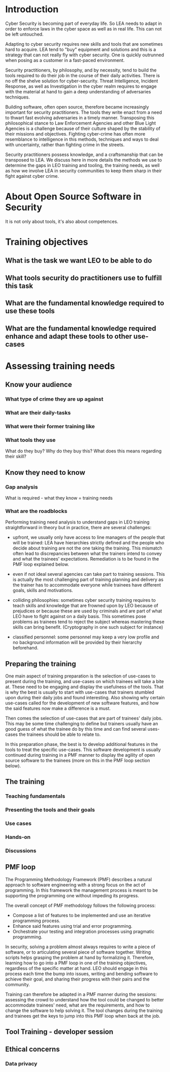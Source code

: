# Introduction

Cyber Security is becoming part of everyday life. So LEA needs to adapt in order
to enforce laws in the cyber space as well as in real life. This can not be left
untouched.

Adapting to cyber security requires new skills and tools that are sometimes hard
to acquire. LEA tend to "buy" equipment and solutions and this is a strategy
that can not really fly with cyber security. One is quickly outrunned when
posing as a customer in a fast-paced environment.

Security practitioners, by philosophy, and by necessity, tend to build the tools
required to do their job in the course of their daily activities. There is no
off the shelve solution for cyber-security. Threat Intelligence, Incident
Response, as well as Investigation in the cyber realm requires to engage with
the material at hand to gain a deep understanding of adversaries techniques.

Building software, often open source, therefore became increasingly important
for security practitioners. The tools they write enact from a need to thwart
fast evolving adversaries in a timely manner. Transposing this philosophical
stance to Law Enforcement Agencies and other Blue Light Agencies is a challenge
because of their culture shaped by the stability of their missions and
objectives. Fighting cyber-crime has often more resemblance to intelligence in
this methods, techniques and ways to deal with uncertainty, rather than fighting
crime in the streets.

Security practitioners possess knowledge, and a craftsmanship that can be
transposed to LEA. We discuss here in more details the methods we use to
determine the gaps in LEO training and tooling, the training needs, as well as
how we involve LEA in security communities to keep them sharp in their
fight against cyber crime.

# About Open Source Software in Security

It is not only about tools, it's also about competences.

# Training objectives

## What is the task we want LEO to be able to do
## What tools security do practitioners use to fulfill this task
## What are the fundamental knowledge required to use these tools
## What are the fundamental knowledge required enhance and adapt these tools to other use-cases

# Assessing training needs

## Know your audience

### What type of crime they are up against
### What are their daily-tasks
### What were their former training like
### What tools they use
What do they buy?
Why do they buy this?
What does this means regarding their skill?

## Know they need to know 

### Gap analysis
What is required - what they know = training needs

### What are the roadblocks

Performing training need analysis to understand gaps in LEO training straightforward in theory
but in practice, there are several challenges:

 - upfront, we usually only have access to line managers of the people that will
   be trained: LEA have hierarchies strictly defined and the people who decide
   about training are not the one taking the training. This mismatch often lead
   to discrepancies between what the trainers intend to convey and what the
   trainees' expectations. Remediation is to be found in the PMF loop explained
   below.
   
 - even if not ideal several agencies can take part to training sessions. This
   is actually the most challenging part of training planning and delivery as
   the trainer has to accommodate everyone while trainees have different goals,
   skills and motivations.
   
 - colliding philosophies: sometimes cyber security training requires to teach
   skills and knowledge that are frowned upon by LEO because of prejudices or
   because these are used by criminals and are part of what LEO have to fight
   against on a daily basis. This sometimes pose problems as trainees tend to
   reject the subject whereas mastering these skills can bring benefit.
   (Cryptography in one such subject for instance)
 
 - classified personnel: some personnel may keep a very low profile and no
   background information will be provided by their hierarchy beforehand.
 
## Preparing the training

One main aspect of training preparation is the selection of use-cases to present
during the training, and use-cases on which trainees will take a bite at. These
need to be engaging and display the usefulness of the tools. That is why the
best is usually to start with use-cases that trainers stumbled upon during their
daily jobs and found interesting. Also showing why certain use-cases called for
the development of new software features, and how the said features now make a
difference is a must.

Then comes the selection of use-cases that are part of trainees' daily jobs.
This may be some time challenging to define but trainers usually have an good
guess of what the trainee do by this time and can find several uses-cases the
trainees should be able to relate to.

In this preparation phase, the best is to develop additional features in the
tools to treat the specific use-cases. This software development is usually
continued during training in a PMF manner to display the agility of open source
software to the trainees (more on this in the PMF loop section below).

## The training

### Teaching fundamentals

### Presenting the tools and their goals

### Use cases

### Hands-on

### Discussions

## PMF loop

The Programming Methodology Framework (PMF) describes a natural approach to
software engineering with a strong focus on the act of programming. In this
framework the management process is meant to be supporting the programming one
without impeding its progress.

The overall concept of PMF methodology follows the following process:

* Compose a list of features to be implemented and use an iterative programming process.
* Enhance said features using trial and error programming.
* Orchestrate your testing and integration processes using pragmatic programming.

In security, solving a problem almost always requires to write a piece of
software, or to articulating several piece of software together. Writing scripts
helps grasping the problem at hand by formalizing it. Therefore, learning how to
go into a PMF loop in one of the training objectives, regardless of the specific
matter at hand. LEO should engage in this process each time the bump into
issues, writing and bending software to achieve their goal, and sharing their
progress with their pairs and the community.

Training can therefore be adapted in a PMF manner during the sessions:
assessing the crowd to understand how the tool could be changed to better
accommodate trainees' need, what are the requirements, and how to change the
software to help solving it. The tool changes during the training and trainees
get the keys to jump into this PMF loop when back at the job.

## Tool Training - developer session

## Ethical concerns

### Data privacy
###  
